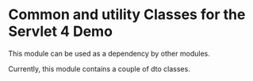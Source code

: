 # Common and utility Classes for the Servlet 4 Demo

This module can be used as a dependency by other modules.

Currently, this module contains a couple of dto classes.